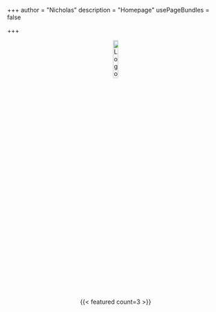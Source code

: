 +++
author = "Nicholas"
description = "Homepage"
usePageBundles = false

+++
<br>
<p style="text-align:center;"><img src="https://i.ibb.co/2qngtJf/Tech-Relay-3.png" alt="Logo" height="15%" width="15%"></p>
<div style="text-align: center;">
{{< featured count=3 >}}
</div>